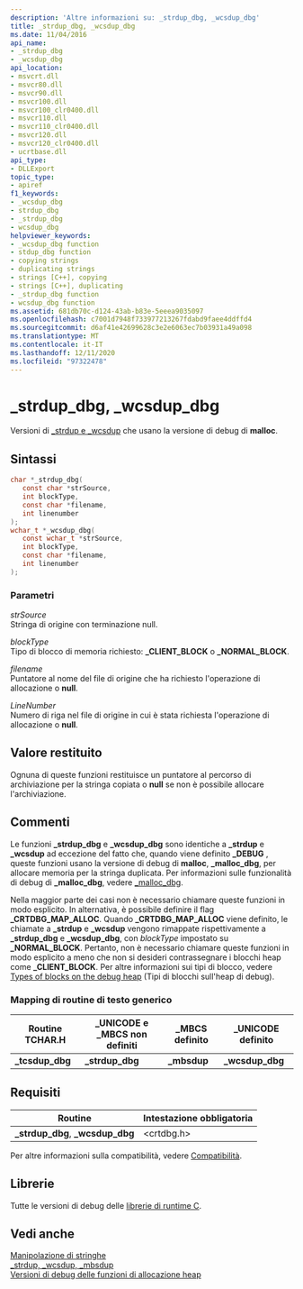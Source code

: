 ```yaml
---
description: 'Altre informazioni su: _strdup_dbg, _wcsdup_dbg'
title: _strdup_dbg, _wcsdup_dbg
ms.date: 11/04/2016
api_name:
- _strdup_dbg
- _wcsdup_dbg
api_location:
- msvcrt.dll
- msvcr80.dll
- msvcr90.dll
- msvcr100.dll
- msvcr100_clr0400.dll
- msvcr110.dll
- msvcr110_clr0400.dll
- msvcr120.dll
- msvcr120_clr0400.dll
- ucrtbase.dll
api_type:
- DLLExport
topic_type:
- apiref
f1_keywords:
- _wcsdup_dbg
- strdup_dbg
- _strdup_dbg
- wcsdup_dbg
helpviewer_keywords:
- _wcsdup_dbg function
- stdup_dbg function
- copying strings
- duplicating strings
- strings [C++], copying
- strings [C++], duplicating
- _strdup_dbg function
- wcsdup_dbg function
ms.assetid: 681db70c-d124-43ab-b83e-5eeea9035097
ms.openlocfilehash: c7001d7948f733977213267fdabd9faee4ddffd4
ms.sourcegitcommit: d6af41e42699628c3e2e6063ec7b03931a49a098
ms.translationtype: MT
ms.contentlocale: it-IT
ms.lasthandoff: 12/11/2020
ms.locfileid: "97322478"
---
```

# <a name="_strdup_dbg-_wcsdup_dbg"></a>_strdup_dbg, _wcsdup_dbg

Versioni di [_strdup e _wcsdup](strdup-wcsdup-mbsdup.md) che usano la versione di debug di **malloc**.

## <a name="syntax"></a>Sintassi

```C
char *_strdup_dbg(
   const char *strSource,
   int blockType,
   const char *filename,
   int linenumber
);
wchar_t *_wcsdup_dbg(
   const wchar_t *strSource,
   int blockType,
   const char *filename,
   int linenumber
);
```

### <a name="parameters"></a>Parametri

*strSource*<br/>
Stringa di origine con terminazione null.

*blockType*<br/>
Tipo di blocco di memoria richiesto: **_CLIENT_BLOCK** o **_NORMAL_BLOCK**.

*filename*<br/>
Puntatore al nome del file di origine che ha richiesto l'operazione di allocazione o **null**.

*LineNumber*<br/>
Numero di riga nel file di origine in cui è stata richiesta l'operazione di allocazione o **null**.

## <a name="return-value"></a>Valore restituito

Ognuna di queste funzioni restituisce un puntatore al percorso di archiviazione per la stringa copiata o **null** se non è possibile allocare l'archiviazione.

## <a name="remarks"></a>Commenti

Le funzioni **_strdup_dbg** e **_wcsdup_dbg** sono identiche a **_strdup** e **_wcsdup** ad eccezione del fatto che, quando viene definito **_DEBUG** , queste funzioni usano la versione di debug di **malloc**, **_malloc_dbg**, per allocare memoria per la stringa duplicata. Per informazioni sulle funzionalità di debug di **_malloc_dbg**, vedere [_malloc_dbg](malloc-dbg.md).

Nella maggior parte dei casi non è necessario chiamare queste funzioni in modo esplicito. In alternativa, è possibile definire il flag **_CRTDBG_MAP_ALLOC**. Quando **_CRTDBG_MAP_ALLOC** viene definito, le chiamate a **_strdup** e **_wcsdup** vengono rimappate rispettivamente a **_strdup_dbg** e **_wcsdup_dbg**, con *blockType* impostato su **_NORMAL_BLOCK**. Pertanto, non è necessario chiamare queste funzioni in modo esplicito a meno che non si desideri contrassegnare i blocchi heap come **_CLIENT_BLOCK**. Per altre informazioni sui tipi di blocco, vedere [Types of blocks on the debug heap](/visualstudio/debugger/crt-debug-heap-details) (Tipi di blocchi sull'heap di debug).

### <a name="generic-text-routine-mappings"></a>Mapping di routine di testo generico

|Routine TCHAR.H|_UNICODE e _MBCS non definiti|_MBCS definito|_UNICODE definito|
|---------------------|------------------------------------|--------------------|-----------------------|
|**_tcsdup_dbg**|**_strdup_dbg**|**_mbsdup**|**_wcsdup_dbg**|

## <a name="requirements"></a>Requisiti

|Routine|Intestazione obbligatoria|
|-------------|---------------------|
|**_strdup_dbg**, **_wcsdup_dbg**|\<crtdbg.h>|

Per altre informazioni sulla compatibilità, vedere [Compatibilità](../../c-runtime-library/compatibility.md).

## <a name="libraries"></a>Librerie

Tutte le versioni di debug delle [librerie di runtime C](../../c-runtime-library/crt-library-features.md).

## <a name="see-also"></a>Vedi anche

[Manipolazione di stringhe](../../c-runtime-library/string-manipulation-crt.md)<br/>
[_strdup, _wcsdup, _mbsdup](strdup-wcsdup-mbsdup.md)<br/>
[Versioni di debug delle funzioni di allocazione heap](/visualstudio/debugger/debug-versions-of-heap-allocation-functions)<br/>
